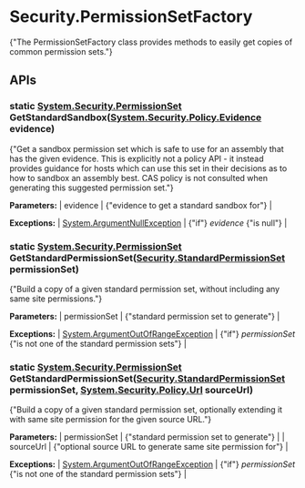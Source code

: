 # Security.PermissionSetFactory

{"The PermissionSetFactory class provides methods to easily get copies of common permission sets."} 

## APIs

### static [System.Security.PermissionSet](http://msdn.microsoft.com/en-us/library/system.security.permissionset.aspx) GetStandardSandbox([System.Security.Policy.Evidence](http://msdn.microsoft.com/en-us/library/system.security.policy.evidence.aspx) evidence)

{"Get a sandbox permission set which is safe to use for an assembly that has the given evidence. This is explicitly not a policy API - it instead provides guidance for hosts which can use this set in their decisions as to how to sandbox an assembly best. CAS policy is not consulted when generating this suggested permission set."} 

**Parameters:**
| evidence | {"evidence to get a standard sandbox for"}  |

**Exceptions:**
| [System.ArgumentNullException](http://msdn.microsoft.com/en-us/library/system.argumentnullexception.aspx) | {"if"} _evidence_ {"is null"}  |


### static [System.Security.PermissionSet](http://msdn.microsoft.com/en-us/library/system.security.permissionset.aspx) GetStandardPermissionSet([Security.StandardPermissionSet](Security.StandardPermissionSet) permissionSet)

{"Build a copy of a given standard permission set, without including any same site permissions."} 

**Parameters:**
| permissionSet | {"standard permission set to generate"}  |

**Exceptions:**
| [System.ArgumentOutOfRangeException](http://msdn.microsoft.com/en-us/library/system.argumentoutofrangeexception.aspx) | {"if"} _permissionSet_ {"is not one of the standard permission sets"}  |


### static [System.Security.PermissionSet](http://msdn.microsoft.com/en-us/library/system.security.permissionset.aspx) GetStandardPermissionSet([Security.StandardPermissionSet](Security.StandardPermissionSet) permissionSet, [System.Security.Policy.Url](http://msdn.microsoft.com/en-us/library/system.security.policy.url.aspx) sourceUrl)

{"Build a copy of a given standard permission set, optionally extending it with same site permission for the given source URL."} 

**Parameters:**
| permissionSet | {"standard permission set to generate"}  |
| sourceUrl | {"optional source URL to generate same site permission for"}  |

**Exceptions:**
| [System.ArgumentOutOfRangeException](http://msdn.microsoft.com/en-us/library/system.argumentoutofrangeexception.aspx) | {"if"} _permissionSet_ {"is not one of the standard permission sets"}  |


